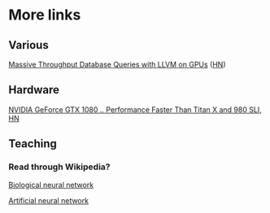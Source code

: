# More links

## Various

[Massive Throughput Database Queries with LLVM on GPUs](http://www.mapd.com/blog/2016/04/27/massive-throughput-database-queries-with-llvm-on-gpus/) ([HN](https://news.ycombinator.com/item?id=11654659))

## Hardware

[NVIDIA GeForce GTX 1080 .. Performance Faster Than Titan X and 980 SLI](http://wccftech.com/nvidia-geforce-gtx-1080-launch/), [HN](https://news.ycombinator.com/item?id=11648110)

## Teaching

### Read through Wikipedia?

[Biological neural network](https://en.wikipedia.org/wiki/Biological_neural_network)

[Artificial neural network](https://en.wikipedia.org/wiki/Artificial_neural_network)
